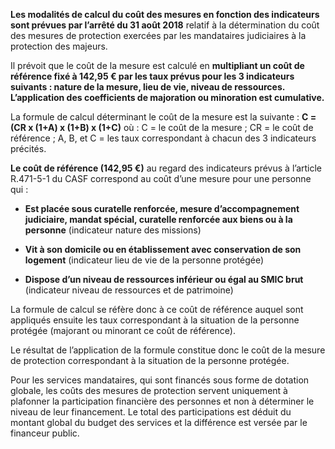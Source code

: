 **Les modalités de calcul du coût des mesures en fonction des indicateurs sont prévues par l’arrêté du 31 août 2018** relatif à la détermination du coût des mesures de protection exercées par les mandataires judiciaires à la protection des majeurs.
<br/>

Il prévoit que le coût de la mesure est calculé en **multipliant un coût de référence fixé à 142,95 € par les taux prévus pour les 3 indicateurs suivants : nature de la mesure, lieu de vie, niveau de ressources. L’application des coefficients de majoration ou minoration est cumulative.**
<br/>

La formule de calcul déterminant le coût de la mesure est la suivante : **C = (CR x (1+A) x (1+B) x (1+C)** où : C = le coût de la mesure ; CR = le coût de référence ; A, B, et C = les taux correspondant à chacun des 3 indicateurs précités.
<br/>

**Le coût de référence (142,95 €)** au regard des indicateurs prévus à l’article R.471-5-1 du CASF correspond au coût d’une mesure pour une personne qui :

- **Est placée sous curatelle renforcée, mesure d’accompagnement judiciaire, mandat spécial, curatelle renforcée aux biens ou à la personne** (indicateur nature des missions)

- **Vit à son domicile ou en établissement avec conservation de son logement** (indicateur lieu de vie de la personne protégée)

- **Dispose d’un niveau de ressources inférieur ou égal au SMIC brut** (indicateur niveau de ressources et de patrimoine)

La formule de calcul se réfère donc à ce coût de référence auquel sont appliqués ensuite les taux correspondant à la situation de la personne protégée (majorant ou minorant ce coût de référence).
<br/>

Le résultat de l’application de la formule constitue donc le coût de la mesure de protection correspondant à la situation de la personne protégée.
<br/>

Pour les services mandataires, qui sont financés sous forme de dotation globale, les coûts des mesures de protection servent uniquement à plafonner la participation financière des personnes et non à déterminer le niveau de leur financement. Le total des participations est déduit du montant global du budget des services et la différence est versée par le financeur public.
